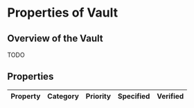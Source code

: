 # Properties of Vault

## Overview of the Vault

TODO

## Properties

| Property  | Category | Priority | Specified | Verified|
| --------  | -------- | -------- | -------- | -------- |   

